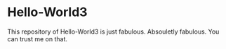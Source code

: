 # Hello-World3
This repository of Hello-World3 is just fabulous.  Absouletly fabulous.   You can trust me on that.
